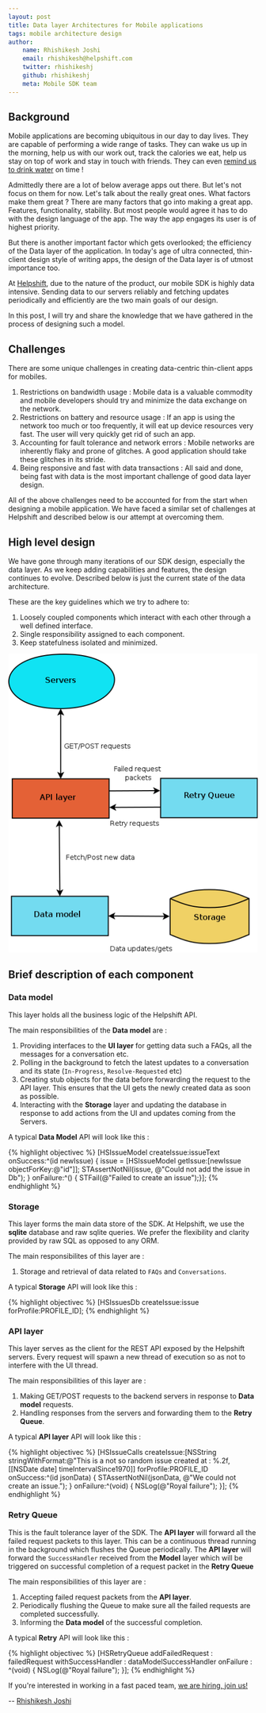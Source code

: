 ```yaml
---
layout: post
title: Data layer Architectures for Mobile applications
tags: mobile architecture design
author:
    name: Rhishikesh Joshi
    email: rhishikesh@helpshift.com
    twitter: rhishikeshj
    github: rhishikeshj
    meta: Mobile SDK team
---
```


## Background

Mobile applications are becoming ubiquitous in our day to day lives. They are capable of performing a wide range of tasks. They can wake us up in the morning, help us with our work out, track the calories we eat, help us stay on top of work and stay in touch with friends. They can even [remind us to drink water](https://play.google.com/store/search?q=drink+water+reminder&c=apps) on time !

Admittedly there are a lot of below average apps out there. But let's not focus on them for now.
Let's talk about the really great ones. What factors make them great ?
There are many factors that go into making a great app. Features, functionality, stability. But most people would agree it has to do with the design language of the app. The way the app engages its user is of highest priority.

But there is another important factor which gets overlooked; the efficiency of the Data layer of the application. In today's age of ultra connected, thin-client design style of writing apps, the design of the Data layer is of utmost importance too.

At [Helpshift](http://www.helpshift.com), due to the nature of the product, our mobile SDK is highly data intensive. Sending data to our servers reliably and fetching updates periodically and efficiently are the two main goals of our design.

In this post, I will try and share the knowledge that we have gathered in the process of designing such a model.

## Challenges

There are some unique challenges in creating data-centric thin-client apps for mobiles.

1. Restrictions on bandwidth usage : Mobile data is a valuable commodity and mobile developers should try and minimize the data exchange on the network.
1. Restrictions on battery and resource usage : If an app is using the network too much or too frequently, it will eat up device resources very fast. The user will very quickly get rid of such an app.
1. Accounting for fault tolerance and network errors : Mobile networks are inherently flaky and prone of glitches. A good application should take these glitches in its stride.
1. Being responsive and fast with data transactions : All said and done, being fast with data is the most important challenge of good data layer design.

All of the above challenges need to be accounted for from the start when designing a mobile application.
We have faced a similar set of challenges at Helpshift and described below is our attempt at overcoming them.

## High level design

We have gone through many iterations of our SDK design, especially the data layer. As we keep adding capabilities and features, the design continues to evolve.
Described below is just the current state of the data architecture.

These are the key guidelines which we try to adhere to:

1. Loosely coupled components which interact with each other through a well defined interface.
1. Single responsibility assigned to each component.
1. Keep statefulness isolated and minimized.

![Architecture](/static/images/sdk_architecture.png)


## Brief description of each component

### Data model

This layer holds all the business logic of the Helpshift API.

The main responsibilities of the **Data model** are :

1. Providing interfaces to the **UI layer** for getting data such a FAQs, all the messages for a conversation etc.
1. Polling in the background to fetch the latest updates to a conversation and its state (`In-Progress`, `Resolve-Requested` etc)
1. Creating stub objects for the data before forwarding the request to the API layer. This ensures that the UI gets the newly created data as soon as possible.
1. Interacting with the **Storage** layer and updating the database in response to add actions from the UI and updates coming from the Servers.

A typical **Data Model** API will look like this :

{% highlight objectivec %}
[HSIssueModel createIssue:issueText
                onSuccess:^(id newIssue) {
                    issue = [HSIssueModel getIssue:[newIssue objectForKey:@"id"]];
                    STAssertNotNil(issue, @"Could not add the issue in Db");
                }
                onFailure:^() {
                    STFail(@"Failed to create an issue");}];
{% endhighlight %}

### Storage

This layer forms the main data store of the SDK.
At Helpshift, we use the **sqlite** database and raw sqlite queries. We prefer the flexibility and clarity provided by raw SQL as opposed to any ORM.

The main responsibilites of this layer are :

1. Storage and retrieval of data related to `FAQs` and `Conversations`.

A typical **Storage** API will look like this :

{% highlight objectivec %}
[HSIssuesDb createIssue:issue forProfile:PROFILE_ID];
{% endhighlight %}

### API layer

This layer serves as the client for the REST API exposed by the Helpshift servers.
Every request will spawn a new thread of execution so as not to interfere with the UI thread.

The main responsibilities of this layer are :

1. Making GET/POST requests to the backend servers in response to **Data model** requests.
1. Handling responses from the servers and forwarding them to the **Retry Queue**.

A typical **API layer** API will look like this :

{% highlight objectivec %}
[HSIssueCalls createIssue:[NSString stringWithFormat:@"This is a not so random issue created at : %.2f, [[NSDate date] timeIntervalSince1970]]
               forProfile:PROFILE_ID
                onSuccess:^(id jsonData) {
                    STAssertNotNil(jsonData, @"We could not create an issue.");
                }
                onFailure:^(void) {
                    NSLog(@"Royal failure");
}];
{% endhighlight %}

### Retry Queue

This is the fault tolerance layer of the SDK. The **API layer** will forward all the failed request packets to this layer. This can be a continuous thread running in the background which flushes the Queue periodically. The **API layer** will forward the `SuccessHandler` received from the **Model** layer which will be triggered on successful completion of a request packet in the **Retry Queue**

The main responsibilities of this layer are :

1. Accepting failed request packets from the **API layer**.
1. Periodically flushing the Queue to make sure all the failed requests are completed successfully.
1. Informing the **Data model** of the successful completion.

A typical **Retry** API will look like this :

{% highlight objectivec %}
[HSRetryQueue addFailedRequest : failedRequest
            withSuccessHandler : dataModelSuccessHandler
                     onFailure : ^(void) {
                         NSLog(@"Royal failure");
}];
{% endhighlight %}


If you're interested in working in a fast paced team, [we are hiring, join us!](https://www.helpshift.com/about/careers/)

-- [Rhishikesh Joshi](https://twitter.com/rhishikeshj)
